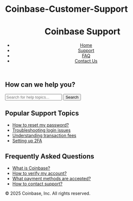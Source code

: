 # Coinbase-Customer-Support
<!DOCTYPE html>
<html lang="en">
<head>
    <meta charset="UTF-8">
    <meta name="viewport" content="width=device-width, initial-scale=1.0">
    <meta name="description" content="Coinbase Customer Support Page">
    <title>Coinbase Customer Support</title>
    <link rel="stylesheet" href="styles.css">
    <script src="chaport-integration.js" defer></script>
</head>
<body>
    <header>
        <div class="logo">
            <h1>Coinbase Support</h1>
        </div>
        <nav>
            <ul>
                <li><a href="#">Home</a></li>
                <li><a href="#">Support</a></li>
                <li><a href="#">FAQ</a></li>
                <li><a href="#">Contact Us</a></li>
            </ul>
        </nav>
    </header>
    <main>
        <section class="search-section">
            <h2>How can we help you?</h2>
            <form>
                <input type="text" placeholder="Search for help topics..." aria-label="Search">
                <button type="submit">Search</button>
            </form>
        </section>
        <section class="popular-topics">
            <h2>Popular Support Topics</h2>
            <ul>
                <li><a href="#">How to reset my password?</a></li>
                <li><a href="#">Troubleshooting login issues</a></li>
                <li><a href="#">Understanding transaction fees</a></li>
                <li><a href="#">Setting up 2FA</a></li>
            </ul>
        </section>
        <section class="faq">
            <h2>Frequently Asked Questions</h2>
            <ul>
                <li><a href="#">What is Coinbase?</a></li>
                <li><a href="#">How to verify my account?</a></li>
                <li><a href="#">What payment methods are accepted?</a></li>
                <li><a href="#">How to contact support?</a></li>
            </ul>
        </section>
    </main>
    <footer>
        <p>&copy; 2025 Coinbase, Inc. All rights reserved.</p>
    </footer>
</body>
</html>
